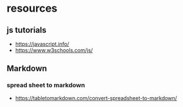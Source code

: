 # resources

## js tutorials
- https://javascript.info/
- https://www.w3schools.com/js/

## Markdown
### spread sheet to markdown
- https://tabletomarkdown.com/convert-spreadsheet-to-markdown/
